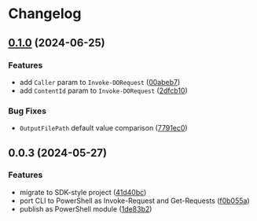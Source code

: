 # Changelog

## [0.1.0](https://github.com/pl4nty/PSDODownloader/compare/v0.0.3...v0.1.0) (2024-06-25)


### Features

* add `Caller` param to `Invoke-DORequest` ([00abeb7](https://github.com/pl4nty/PSDODownloader/commit/00abeb7ea763b493088ca2c9485bbd8c0f343dfa))
* add `ContentId` param to `Invoke-DORequest` ([2dfcb10](https://github.com/pl4nty/PSDODownloader/commit/2dfcb1026bd5fdb9b4af2ce7c83dd415df548e46))


### Bug Fixes

* `OutputFilePath` default value comparison ([7791ec0](https://github.com/pl4nty/PSDODownloader/commit/7791ec09135284ce8d62a3fd563bc1df202c4f16))

## 0.0.3 (2024-05-27)


### Features

* migrate to SDK-style project ([41d40bc](https://github.com/pl4nty/PSDODownloader/commit/41d40bc09788280b1ec8ff860590217913771841))
* port CLI to PowerShell as Invoke-Request and Get-Requests ([f0b055a](https://github.com/pl4nty/PSDODownloader/commit/f0b055afcd4f0a95b9125155707b4384e87691af))
* publish as PowerShell module ([1de83b2](https://github.com/pl4nty/PSDODownloader/commit/1de83b26c62cb9afc8cea85819986f5bac099f96))
